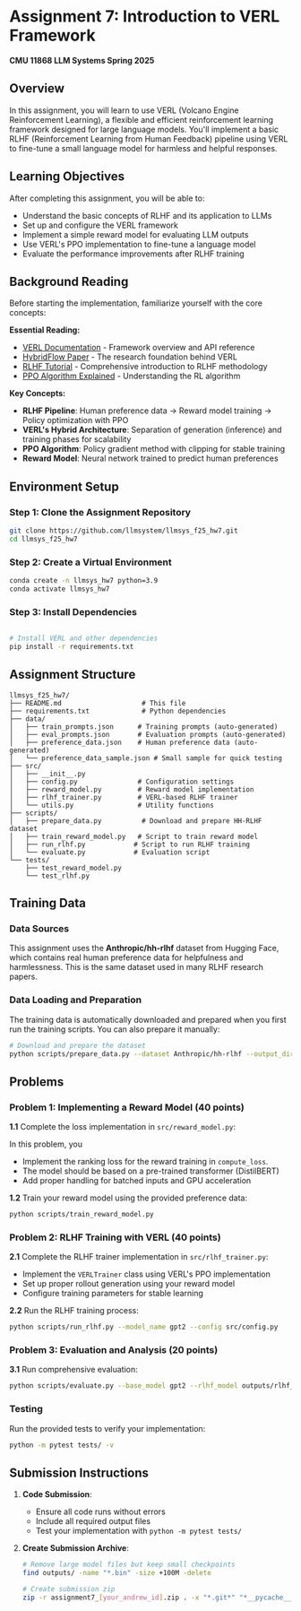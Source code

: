 # Assignment 7: Introduction to VERL Framework

**CMU 11868 LLM Systems Spring 2025**


## Overview

In this assignment, you will learn to use VERL (Volcano Engine Reinforcement Learning), a flexible and efficient reinforcement learning framework designed for large language models. You'll implement a basic RLHF (Reinforcement Learning from Human Feedback) pipeline using VERL to fine-tune a small language model for harmless and helpful responses.

## Learning Objectives

After completing this assignment, you will be able to:
- Understand the basic concepts of RLHF and its application to LLMs
- Set up and configure the VERL framework
- Implement a simple reward model for evaluating LLM outputs
- Use VERL's PPO implementation to fine-tune a language model
- Evaluate the performance improvements after RLHF training

## Background Reading

Before starting the implementation, familiarize yourself with the core concepts:

**Essential Reading:**
- [VERL Documentation](https://verl.readthedocs.io/en/latest/) - Framework overview and API reference
- [HybridFlow Paper](https://arxiv.org/abs/2409.19256) - The research foundation behind VERL
- [RLHF Tutorial](https://huggingface.co/blog/rlhf) - Comprehensive introduction to RLHF methodology
- [PPO Algorithm Explained](https://openai.com/research/openai-baselines-ppo) - Understanding the RL algorithm

**Key Concepts:**
- **RLHF Pipeline**: Human preference data → Reward model training → Policy optimization with PPO
- **VERL's Hybrid Architecture**: Separation of generation (inference) and training phases for scalability
- **PPO Algorithm**: Policy gradient method with clipping for stable training
- **Reward Model**: Neural network trained to predict human preferences

## Environment Setup

### Step 1: Clone the Assignment Repository

```bash
git clone https://github.com/llmsystem/llmsys_f25_hw7.git
cd llmsys_f25_hw7
```

### Step 2: Create a Virtual Environment

```bash
conda create -n llmsys_hw7 python=3.9
conda activate llmsys_hw7
```

### Step 3: Install Dependencies

```bash

# Install VERL and other dependencies
pip install -r requirements.txt
```

## Assignment Structure

```
llmsys_f25_hw7/
├── README.md                    # This file
├── requirements.txt             # Python dependencies
├── data/
│   ├── train_prompts.json      # Training prompts (auto-generated)
│   ├── eval_prompts.json       # Evaluation prompts (auto-generated)
│   ├── preference_data.json    # Human preference data (auto-generated)
│   └── preference_data_sample.json # Small sample for quick testing
├── src/
│   ├── __init__.py
│   ├── config.py               # Configuration settings
│   ├── reward_model.py         # Reward model implementation
│   ├── rlhf_trainer.py         # VERL-based RLHF trainer
│   └── utils.py                # Utility functions
├── scripts/
│   ├── prepare_data.py          # Download and prepare HH-RLHF dataset
│   ├── train_reward_model.py   # Script to train reward model
│   ├── run_rlhf.py            # Script to run RLHF training
│   └── evaluate.py            # Evaluation script
└── tests/
    ├── test_reward_model.py
    └── test_rlhf.py
```

## Training Data

### Data Sources

This assignment uses the **Anthropic/hh-rlhf** dataset from Hugging Face, which contains real human preference data for helpfulness and harmlessness. This is the same dataset used in many RLHF research papers.

### Data Loading and Preparation

The training data is automatically downloaded and prepared when you first run the training scripts. You can also prepare it manually:

```bash
# Download and prepare the dataset
python scripts/prepare_data.py --dataset Anthropic/hh-rlhf --output_dir data --max_samples 10000
```

## Problems

### Problem 1: Implementing a Reward Model (40 points)

**1.1** Complete the loss implementation in `src/reward_model.py`:

In this problem, you 

- Implement the ranking loss for the reward training in `compute_loss`.
- The model should be based on a pre-trained transformer (DistilBERT)
- Add proper handling for batched inputs and GPU acceleration

**1.2** Train your reward model using the provided preference data:

```bash
python scripts/train_reward_model.py
```

### Problem 2: RLHF Training with VERL (40 points)

**2.1** Complete the RLHF trainer implementation in `src/rlhf_trainer.py`:

- Implement the `VERLTrainer` class using VERL's PPO implementation
- Set up proper rollout generation using your reward model
- Configure training parameters for stable learning

**2.2** Run the RLHF training process:

```bash
python scripts/run_rlhf.py --model_name gpt2 --config src/config.py
```

### Problem 3: Evaluation and Analysis (20 points)

**3.1** Run comprehensive evaluation:

```bash
python scripts/evaluate.py --base_model gpt2 --rlhf_model outputs/rlhf_model --config src/config.py
```

### Testing

Run the provided tests to verify your implementation:

```bash
python -m pytest tests/ -v
```

## Submission Instructions

1. **Code Submission**: 
   - Ensure all code runs without errors
   - Include all required output files
   - Test your implementation with `python -m pytest tests/`

2. **Create Submission Archive**:
   ```bash
   # Remove large model files but keep small checkpoints
   find outputs/ -name "*.bin" -size +100M -delete
   
   # Create submission zip
   zip -r assignment7_[your_andrew_id].zip . -x "*.git*" "*__pycache__*" "*.pyc"
   ```
